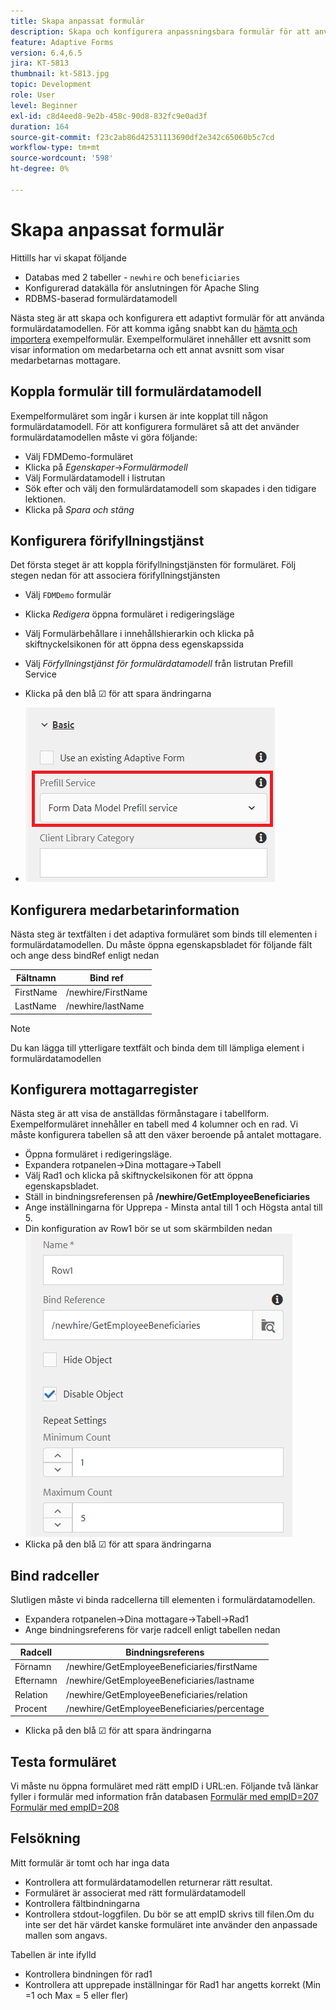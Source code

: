 ```yaml
---
title: Skapa anpassat formulär
description: Skapa och konfigurera anpassningsbara formulär för att använda formulärdatamodellens förifyllningstjänst
feature: Adaptive Forms
version: 6.4,6.5
jira: KT-5813
thumbnail: kt-5813.jpg
topic: Development
role: User
level: Beginner
exl-id: c8d4eed8-9e2b-458c-90d8-832fc9e0ad3f
duration: 164
source-git-commit: f23c2ab86d42531113690df2e342c65060b5c7cd
workflow-type: tm+mt
source-wordcount: '598'
ht-degree: 0%

---
```


# Skapa anpassat formulär

Hittills har vi skapat följande

* Databas med 2 tabeller - `newhire` och `beneficiaries`
* Konfigurerad datakälla för anslutningen för Apache Sling
* RDBMS-baserad formulärdatamodell

Nästa steg är att skapa och konfigurera ett adaptivt formulär för att använda formulärdatamodellen.  För att komma igång snabbt kan du [hämta och importera](assets/fdm-demo-af.zip) exempelformulär. Exempelformuläret innehåller ett avsnitt som visar information om medarbetarna och ett annat avsnitt som visar medarbetarnas mottagare.

## Koppla formulär till formulärdatamodell

Exempelformuläret som ingår i kursen är inte kopplat till någon formulärdatamodell. För att konfigurera formuläret så att det använder formulärdatamodellen måste vi göra följande:

* Välj FDMDemo-formuläret
* Klicka på _Egenskaper_->_Formulärmodell_
* Välj Formulärdatamodell i listrutan
* Sök efter och välj den formulärdatamodell som skapades i den tidigare lektionen.
* Klicka på _Spara och stäng_

## Konfigurera förifyllningstjänst

Det första steget är att koppla förifyllningstjänsten för formuläret. Följ stegen nedan för att associera förifyllningstjänsten

* Välj `FDMDemo` formulär
* Klicka _Redigera_ öppna formuläret i redigeringsläge
* Välj Formulärbehållare i innehållshierarkin och klicka på skiftnyckelsikonen för att öppna dess egenskapssida
* Välj _Förfyllningstjänst för formulärdatamodell_ från listrutan Prefill Service
* Klicka på den blå ☑ för att spara ändringarna

* ![prefill-service](assets/fdm-prefill.png)

## Konfigurera medarbetarinformation

Nästa steg är textfälten i det adaptiva formuläret som binds till elementen i formulärdatamodellen. Du måste öppna egenskapsbladet för följande fält och ange dess bindRef enligt nedan


| Fältnamn | Bind ref |
|------------|--------------------|
| FirstName | /newhire/FirstName |
| LastName | /newhire/lastName |

>[!NOTE]
>
>Du kan lägga till ytterligare textfält och binda dem till lämpliga element i formulärdatamodellen

## Konfigurera mottagarregister

Nästa steg är att visa de anställdas förmånstagare i tabellform. Exempelformuläret innehåller en tabell med 4 kolumner och en rad. Vi måste konfigurera tabellen så att den växer beroende på antalet mottagare.

* Öppna formuläret i redigeringsläge.
* Expandera rotpanelen->Dina mottagare->Tabell
* Välj Rad1 och klicka på skiftnyckelsikonen för att öppna egenskapsbladet.
* Ställ in bindningsreferensen på **/newhire/GetEmployeeBeneficiaries**
* Ange inställningarna för Upprepa - Minsta antal till 1 och Högsta antal till 5.
* Din konfiguration av Row1 bör se ut som skärmbilden nedan
  ![radkonfigurera](assets/configure-row.PNG)
* Klicka på den blå ☑ för att spara ändringarna

## Bind radceller

Slutligen måste vi binda radcellerna till elementen i formulärdatamodellen.

* Expandera rotpanelen->Dina mottagare->Tabell->Rad1
* Ange bindningsreferens för varje radcell enligt tabellen nedan

| Radcell | Bindningsreferens |
|------------|----------------------------------------------|
| Förnamn | /newhire/GetEmployeeBeneficiaries/firstName |
| Efternamn | /newhire/GetEmployeeBeneficiaries/lastname |
| Relation | /newhire/GetEmployeeBeneficiaries/relation |
| Procent | /newhire/GetEmployeeBeneficiaries/percentage |

* Klicka på den blå ☑ för att spara ändringarna

## Testa formuläret

Vi måste nu öppna formuläret med rätt empID i URL:en. Följande två länkar fyller i formulär med information från databasen
[Formulär med empID=207](http://localhost:4502/content/dam/formsanddocuments/fdmdemo/jcr:content?wcmmode=disabled&amp;empID=207)
[Formulär med empID=208](http://localhost:4502/content/dam/formsanddocuments/fdmdemo/jcr:content?wcmmode=disabled&amp;empID=208)

## Felsökning

Mitt formulär är tomt och har inga data

* Kontrollera att formulärdatamodellen returnerar rätt resultat.
* Formuläret är associerat med rätt formulärdatamodell
* Kontrollera fältbindningarna
* Kontrollera stdout-loggfilen. Du bör se att empID skrivs till filen.Om du inte ser det här värdet kanske formuläret inte använder den anpassade mallen som angavs.

Tabellen är inte ifylld

* Kontrollera bindningen för rad1
* Kontrollera att upprepade inställningar för Rad1 har angetts korrekt (Min =1 och Max = 5 eller fler)
